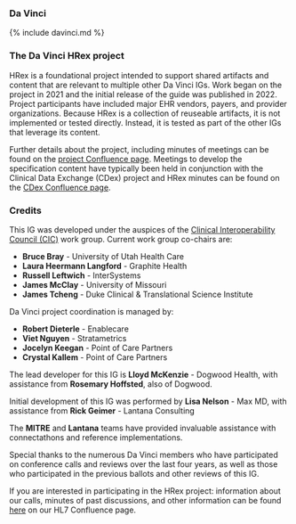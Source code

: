 ### Da Vinci
{% include davinci.md %}

### The Da Vinci HRex project
HRex is a foundational project intended to support shared artifacts and content that are relevant to multiple other Da Vinci IGs.  Work began on the project in 2021 and the initial release of the guide was published in 2022.  Project participants have included major EHR vendors, payers, and provider organizations.  Because HRex is a collection of reuseable artifacts, it is not implemented or tested directly.  Instead, it is tested as part of the other IGs that leverage its content.

Further details about the project, including minutes of meetings can be found on the [project Confluence page](https://confluence.hl7.org/pages/viewpage.action?pageId=40741996).  Meetings to develop the specification content have typically been held in conjunction with the Clinical Data Exchange (CDex) project and HRex minutes can be found on the [CDex Confluence page](https://confluence.hl7.org/pages/viewpage.action?pageId=40738757).


### Credits
This IG was developed under the auspices of the [Clinical Interoperability Council (CIC)](http://www.hl7.org/Special/committees/cic) work group.  Current work group co-chairs are:

* **Bruce Bray** - University of Utah Health Care
* **Laura Heermann Langford** - Graphite Health
* **Russell Leftwich** - InterSystems
* **James McClay** - University of Missouri
* **James Tcheng** - Duke Clinical & Translational Science Institute

Da Vinci project coordination is managed by:

* **Robert Dieterle** - Enablecare
* **Viet Nguyen** - Stratametrics
* **Jocelyn Keegan** - Point of Care Partners
* **Crystal Kallem** - Point of Care Partners

The lead developer for this IG is **Lloyd McKenzie** - Dogwood Health, with assistance from **Rosemary Hoffsted**, also of Dogwood.

Initial development of this IG was performed by **Lisa Nelson** - Max MD, with assistance from **Rick Geimer** - Lantana Consulting

The **MITRE** and **Lantana** teams have provided invaluable assistance with connectathons and reference implementations.

Special thanks to the numerous Da Vinci members who have participated on conference calls and reviews over the last four years, as well as those who participated in the previous ballots and other reviews of this IG.

If you are interested in participating in the HRex project: information about our calls, minutes of past discussions, and other information can be found [here](https://confluence.hl7.org/pages/viewpage.action?pageId=40741996) on our HL7 Confluence page.
